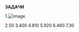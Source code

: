 **ЗАДАЧИ**

1.![image](https://github.com/user-attachments/assets/683cfe05-f641-4edd-bbe1-6fea02b85a91)

2.50
3.400
4.810
5.920
6.460
7.30
